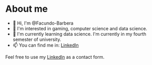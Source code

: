 # About me

- 👋 Hi, I'm @Facundo-Barbera
- 👀 I'm interested in gaming, computer science and data science.
- 🌱 I'm currently learning data science. I'm currently in my fourth semester of university.
- 📫 You can find me in: [LinkedIn](https://www.linkedin.com/in/facundo-bautista-barbera-86bb41187/)

Feel free to use my [LinkedIn](https://www.linkedin.com/in/facundo-bautista-barbera-86bb41187/) as a contact form.


